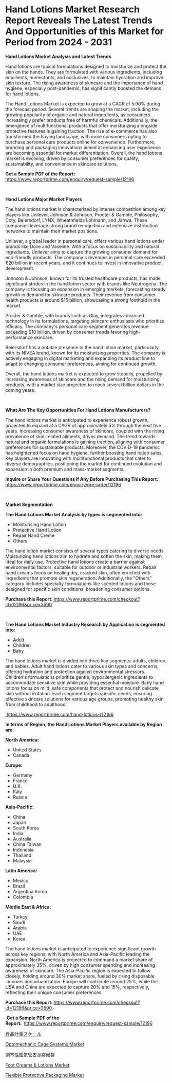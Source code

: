 <p><h1>Hand Lotions Market Research Report Reveals The Latest Trends And Opportunities of this Market for Period from 2024 - 2031</h1></p><p><strong>Hand Lotions Market Analysis and Latest Trends</strong></p>
<p><p>Hand lotions are topical formulations designed to moisturize and protect the skin on the hands. They are formulated with various ingredients, including emollients, humectants, and occlusives, to maintain hydration and improve skin texture. The rising awareness of skincare and the importance of hand hygiene, especially post-pandemic, has significantly boosted the demand for hand lotions.</p><p>The Hand Lotions Market is expected to grow at a CAGR of 5.90% during the forecast period. Several trends are shaping the market, including the growing popularity of organic and natural ingredients, as consumers increasingly prefer products free of harmful chemicals. Additionally, the emergence of multifunctional products that offer moisturizing alongside protective features is gaining traction. The rise of e-commerce has also transformed the buying landscape, with more consumers opting to purchase personal care products online for convenience. Furthermore, branding and packaging innovations aimed at enhancing user experience are becoming essential for market differentiation. Overall, the hand lotions market is evolving, driven by consumer preferences for quality, sustainability, and convenience in skincare solutions.</p></p>
<p><strong>Get a Sample PDF of the Report:&nbsp;</strong> <a href="https://www.reportprime.com/enquiry/request-sample/12196">https://www.reportprime.com/enquiry/request-sample/12196</a></p>
<p>&nbsp;</p>
<p><strong>Hand Lotions Major Market Players</strong></p>
<p><p>The hand lotions market is characterized by intense competition among key players like Unilever, Johnson & Johnson, Procter & Gamble, Philosophy, Coty, Beiersdorf, LYNX, Wheathfields Lohmann, and Jahwa. These companies leverage strong brand recognition and extensive distribution networks to maintain their market positions.</p><p>Unilever, a global leader in personal care, offers various hand lotions under brands like Dove and Vaseline. With a focus on sustainability and natural ingredients, Unilever aims to capture the growing consumer demand for eco-friendly products. The company's revenues in personal care exceeded €20 billion in recent years, and it continues to invest in innovative product development.</p><p>Johnson & Johnson, known for its trusted healthcare products, has made significant strides in the hand lotion sector with brands like Neutrogena. The company is focusing on expansion in emerging markets, forecasting steady growth in demand for skincare products. Their revenue from consumer health products is around $15 billion, showcasing a strong foothold in the market.</p><p>Procter & Gamble, with brands such as Olay, integrates advanced technology in its formulations, targeting skincare enthusiasts who prioritize efficacy. The company's personal care segment generates revenue exceeding $10 billion, driven by consumer trends favoring high-performance skincare.</p><p>Beiersdorf has a notable presence in the hand lotion market, particularly with its NIVEA brand, known for its moisturizing properties. The company is actively engaging in digital marketing and expanding its product line to adapt to changing consumer preferences, aiming for continued growth.</p><p>Overall, the hand lotions market is expected to grow steadily, propelled by increasing awareness of skincare and the rising demand for moisturizing products, with a market size projected to reach several billion dollars in the coming years.</p></p>
<p>&nbsp;</p>
<p><strong>What Are The Key Opportunities For Hand Lotions Manufacturers?</strong></p>
<p><p>The hand lotions market is anticipated to experience robust growth, projected to expand at a CAGR of approximately 5% through the next five years. Increasing consumer awareness of skincare, coupled with the rising prevalence of skin-related ailments, drives demand. The trend towards natural and organic formulations is gaining traction, aligning with consumer preferences for sustainable products. Moreover, the COVID-19 pandemic has heightened focus on hand hygiene, further boosting hand lotion sales. Key players are innovating with multifunctional products that cater to diverse demographics, positioning the market for continued evolution and expansion in both premium and mass-market segments.</p></p>
<p><strong>Inquire or Share Your Questions If Any Before Purchasing This Report:</strong> <a href="https://www.reportprime.com/enquiry/pre-order/12196">https://www.reportprime.com/enquiry/pre-order/12196</a></p>
<p>&nbsp;</p>
<p><strong>Market Segmentation</strong></p>
<p><strong>The Hand Lotions Market Analysis by types is segmented into:</strong></p>
<p><ul><li>Moisturising Hand Lotion</li><li>Protective Hand Lotion</li><li>Repair Hand Creme</li><li>Others</li></ul></p>
<p><p>The hand lotion market consists of several types catering to diverse needs. Moisturizing hand lotions aim to hydrate and soften the skin, making them ideal for daily use. Protective hand lotions create a barrier against environmental factors, suitable for outdoor or industrial workers. Repair hand creams focus on healing dry, cracked skin, often enriched with ingredients that promote skin regeneration. Additionally, the "Others" category includes specialty formulations like scented lotions and those designed for specific skin conditions, broadening consumer options.</p></p>
<p><strong>Purchase this Report:&nbsp;</strong><a href="https://www.reportprime.com/checkout?id=12196&price=3590">https://www.reportprime.com/checkout?id=12196&price=3590</a></p>
<p>&nbsp;</p>
<p><strong>The Hand Lotions Market Industry Research by Application is segmented into:</strong></p>
<p><ul><li>Adult</li><li>Children</li><li>Baby</li></ul></p>
<p><p>The hand lotions market is divided into three key segments: adults, children, and babies. Adult hand lotions cater to various skin types and concerns, offering hydration and protection against environmental stressors. Children's formulations prioritize gentle, hypoallergenic ingredients to accommodate sensitive skin while providing essential moisture. Baby hand lotions focus on mild, safe components that protect and nourish delicate skin without irritation. Each segment targets specific needs, ensuring effective skincare solutions for various age groups, promoting healthy skin from childhood to adulthood.</p></p>
<p><a href="https://www.reportprime.com/hand-lotions-r12196">&nbsp;https://www.reportprime.com/hand-lotions-r12196</a></p>
<p><strong>In terms of Region, the Hand Lotions Market Players available by Region are:</strong></p>
<p>
    <p> <strong> North America: </strong>
        <ul>
            <li>United States</li>
            <li>Canada</li>
        </ul>
        </p> 
    <p> <strong> Europe: </strong>
        <ul>
            <li>Germany</li>
            <li>France</li>
            <li>U.K.</li>
            <li>Italy</li>
            <li>Russia</li>
        </ul>
        </p> 
    <p> <strong> Asia-Pacific: </strong>
        <ul>
            <li>China</li>
            <li>Japan</li>
            <li>South Korea</li>
            <li>India</li>
            <li>Australia</li>
            <li>China Taiwan</li>
            <li>Indonesia</li>
            <li>Thailand</li>
            <li>Malaysia</li>
        </ul>
        </p> 
    <p> <strong> Latin America: </strong>
        <ul>
            <li>Mexico</li>
            <li>Brazil</li>
            <li>Argentina Korea</li>
            <li>Colombia</li>
        </ul>
        </p> 
    <p> <strong> Middle East & Africa: </strong>
        <ul>
            <li>Turkey</li>
            <li>Saudi</li>
            <li>Arabia</li>
            <li>UAE</li>
            <li>Korea</li>
        </ul>
    </p>
    </p>
<p><p>The hand lotions market is anticipated to experience significant growth across key regions, with North America and Asia-Pacific leading the expansion. North America is projected to command a market share of approximately 35%, driven by high consumer spending and increasing awareness of skincare. The Asia-Pacific region is expected to follow closely, holding around 30% market share, fueled by rising disposable incomes and urbanization. Europe will contribute around 25%, while the USA and China are expected to capture 20% and 15%, respectively, reflecting their unique consumer preferences.</p></p>
<p><strong>Purchase this Report: </strong><a href="https://www.reportprime.com/checkout?id=12196&price=3590">https://www.reportprime.com/checkout?id=12196&price=3590</a></p>
<p>&nbsp;<strong>Get a Sample PDF of the Report:&nbsp;&nbsp;</strong><a href="https://www.reportprime.com/enquiry/request-sample/12196">https://www.reportprime.com/enquiry/request-sample/12196</a></p>
<p><strong></strong></p>
<p><p><a href="https://medium.com/@verniebarton2023/%E9%A3%9F%E5%93%81%E8%A8%88%E9%87%8F%E3%82%B9%E3%82%B1%E3%83%BC%E3%83%AB%E5%B8%82%E5%A0%B4%E3%81%AE%E8%AA%BF%E6%9F%BB%E3%81%A8%E7%94%A3%E6%A5%AD%E3%81%AE%E9%80%B2%E5%8C%96-2031%E5%B9%B4%E3%81%BE%E3%81%A7%E3%81%AE%E4%BA%88%E6%B8%AC-36d9673eedf8">食品計量スケール</a></p><p><a href="https://issuu.com/reportprime-2/docs/optomechanic-cage-systems-market-si_edda4dacb7f2c5">Optomechanic Cage Systems Market</a></p><p><a href="https://medium.com/@alyle7648/%E5%85%88%E9%A7%86%E7%9A%84%E6%88%90%E9%95%B7-%E5%85%A8%E7%90%83%E6%80%A7%E7%B4%B0%E6%B0%97%E7%AE%A1%E6%94%AF%E9%96%89%E5%A1%9E%E7%97%87%E5%B8%82%E5%A0%B4%E3%81%AE%E5%8B%95%E6%85%8B%E5%88%86%E6%9E%90-2024-2031-28008e46419a">閉塞性細気管支炎症候群</a></p><p><a href="https://github.com/prosalinda88/Market-Research-Report-List-6/blob/main/foot-creams-lotions-market.md">Foot Creams & Lotions Market</a></p><p><a href="https://medium.com/@daveblock12/flexible-protective-packaging-market-investigation-industry-evolution-and-forecast-till-2031-cc2587d616d5">Flexible Protective Packaging Market</a></p></p>